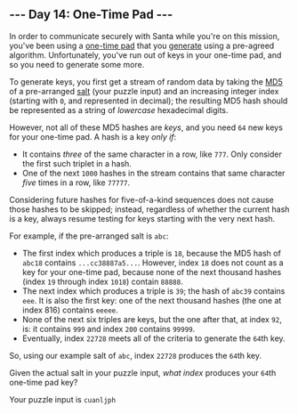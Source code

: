 <article class="day-desc"><h2>--- Day 14: One-Time Pad ---</h2><p>In order to communicate securely with Santa while you're on this mission, you've been using a <a href="https://en.wikipedia.org/wiki/One-time_pad">one-time pad</a> that you <a href="https://en.wikipedia.org/wiki/Security_through_obscurity">generate</a> using a <span title="This also happens to be the plot of World War II.">pre-agreed algorithm</span>. Unfortunately, you've run out of keys in your one-time pad, and so you need to generate some more.</p>
<p>To generate keys, you first get a stream of random data by taking the <a href="https://en.wikipedia.org/wiki/MD5">MD5</a> of a pre-arranged <a href="https://en.wikipedia.org/wiki/Salt_(cryptography)">salt</a> (your puzzle input) and an increasing integer index (starting with <code>0</code>, and represented in decimal); the resulting MD5 hash should be represented as a string of <em>lowercase</em> hexadecimal digits.</p>
<p>However, not all of these MD5 hashes are <em>keys</em>, and you need <code>64</code> new keys for your one-time pad.  A hash is a key <em>only if</em>:</p>
<ul>
<li>It contains <em>three</em> of the same character in a row, like <code>777</code>. Only consider the first such triplet in a hash.</li>
<li>One of the next <code>1000</code> hashes in the stream contains that same character <em>five</em> times in a row, like <code>77777</code>.</li>
</ul>
<p>Considering future hashes for five-of-a-kind sequences does not cause those hashes to be skipped; instead, regardless of whether the current hash is a key, always resume testing for keys starting with the very next hash.</p>
<p>For example, if the pre-arranged salt is <code>abc</code>:</p>
<ul>
<li>The first index which produces a triple is <code>18</code>, because the MD5 hash of <code>abc18</code> contains <code>...cc38887a5...</code>. However, index <code>18</code> does not count as a key for your one-time pad, because none of the next thousand hashes (index <code>19</code> through index <code>1018</code>) contain <code>88888</code>.</li>
<li>The next index which produces a triple is <code>39</code>; the hash of <code>abc39</code> contains <code>eee</code>. It is also the first key: one of the next thousand hashes (the one at index 816) contains <code>eeeee</code>.</li>
<li>None of the next six triples are keys, but the one after that, at index <code>92</code>, is: it contains <code>999</code> and index <code>200</code> contains <code>99999</code>.</li>
<li>Eventually, index <code>22728</code> meets all of the criteria to generate the <code>64</code>th key.</li>
</ul>
<p>So, using our example salt of <code>abc</code>, index <code>22728</code> produces the <code>64</code>th key.</p>
<p>Given the actual salt in your puzzle input, <em>what index</em> produces your <code>64</code>th one-time pad key?</p>
</article>

Your puzzle input is <code class="puzzle-input">cuanljph</code>